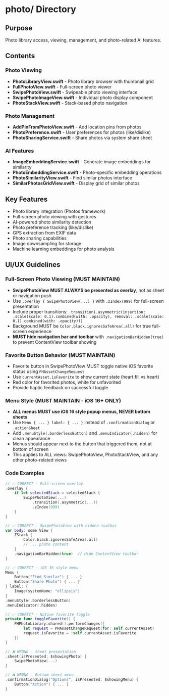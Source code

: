 # photo/ Directory

## Purpose
Photo library access, viewing, management, and photo-related AI features.

## Contents

### Photo Viewing
- **PhotoLibraryView.swift** - Photo library browser with thumbnail grid
- **FullPhotoView.swift** - Full-screen photo viewer
- **SwipePhotoView.swift** - Swipeable photo viewing interface
- **SwipePhotoImageView.swift** - Individual photo display component
- **PhotoStackView.swift** - Stack-based photo navigation

### Photo Management
- **AddPinFromPhotoView.swift** - Add location pins from photos
- **PhotoPreference.swift** - User preferences for photos (like/dislike)
- **PhotoSharingService.swift** - Share photos via system share sheet

### AI Features
- **ImageEmbeddingService.swift** - Generate image embeddings for similarity
- **PhotoEmbeddingService.swift** - Photo-specific embedding operations
- **PhotoSimilarityView.swift** - Find similar photos interface
- **SimilarPhotosGridView.swift** - Display grid of similar photos

## Key Features
- Photo library integration (Photos framework)
- Full-screen photo viewing with gestures
- AI-powered photo similarity detection
- Photo preference tracking (like/dislike)
- GPS extraction from EXIF data
- Photo sharing capabilities
- Image downsampling for storage
- Machine learning embeddings for photo analysis

## UI/UX Guidelines

### Full-Screen Photo Viewing (MUST MAINTAIN)
- **SwipePhotoView MUST ALWAYS be presented as overlay**, not as sheet or navigation push
- Use `.overlay { SwipePhotoView(...) }` with `.zIndex(999)` for full-screen presentation
- Include proper transitions: `.transition(.asymmetric(insertion: .scale(scale: 0.1).combined(with: .opacity), removal: .scale(scale: 0.1).combined(with: .opacity)))`
- Background MUST be `Color.black.ignoresSafeArea(.all)` for true full-screen experience
- **MUST hide navigation bar and toolbar** with `.navigationBarHidden(true)` to prevent ContentView toolbar showing

### Favorite Button Behavior (MUST MAINTAIN)
- Favorite button in SwipePhotoView MUST toggle native iOS favorite status using `PHAssetChangeRequest`
- Use `currentAsset.isFavorite` to show current state (heart.fill vs heart)
- Red color for favorited photos, white for unfavorited
- Provide haptic feedback on successful toggle

### Menu Style (MUST MAINTAIN - iOS 16+ ONLY)
- **ALL menus MUST use iOS 16 style popup menus, NEVER bottom sheets**
- Use `Menu { ... } label: { ... }` instead of `.confirmationDialog` or `.actionSheet`
- Add `.menuStyle(.borderlessButton)` and `.menuIndicator(.hidden)` for clean appearance
- Menus should appear next to the button that triggered them, not at bottom of screen
- This applies to ALL views: SwipePhotoView, PhotoStackView, and any other photo-related views

### Code Examples
```swift
// ✅ CORRECT - Full-screen overlay
.overlay {
    if let selectedStack = selectedStack {
        SwipePhotoView(...)
            .transition(.asymmetric(...))
            .zIndex(999)
    }
}

// ✅ CORRECT - SwipePhotoView with hidden toolbar
var body: some View {
    ZStack {
        Color.black.ignoresSafeArea(.all)
        // ... photo content
    }
    .navigationBarHidden(true)  // Hide ContentView toolbar
}

// ✅ CORRECT - iOS 16 style menu
Menu {
    Button("Find Similar") { ... }
    Button("Share Photo") { ... }
} label: {
    Image(systemName: "ellipsis")
}
.menuStyle(.borderlessButton)
.menuIndicator(.hidden)

// ✅ CORRECT - Native favorite toggle
private func toggleFavorite() {
    PHPhotoLibrary.shared().performChanges({
        let request = PHAssetChangeRequest(for: self.currentAsset)
        request.isFavorite = !self.currentAsset.isFavorite
    })
}

// ❌ WRONG - Sheet presentation
.sheet(isPresented: $showingPhoto) {
    SwipePhotoView(...)
}

// ❌ WRONG - Bottom sheet menu
.confirmationDialog("Options", isPresented: $showingMenu) {
    Button("Action") { ... }
}
```